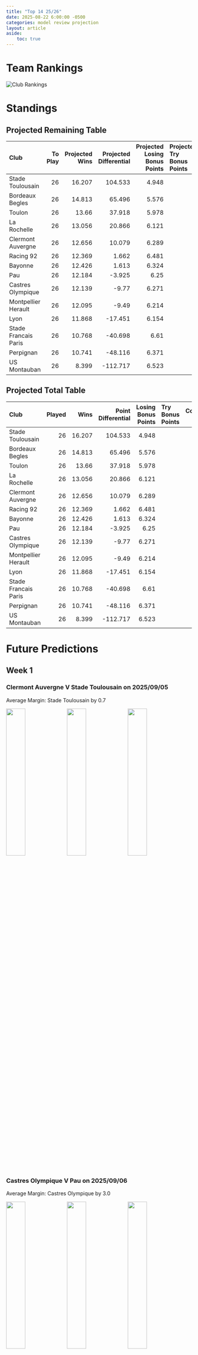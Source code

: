 ```yaml
---  
title: "Top 14 25/26"  
date: 2025-08-22 6:00:00 -0500  
categories: model review projection  
layout: article  
aside:  
    toc: true  
---
```

# Team Rankings


![Club Rankings](plots/rankings_Top_14_2526.png)
# Standings

## Projected Remaining Table


| Club                 |   To Play |   Projected Wins |   Projected Differential |   Projected Losing Bonus Points | Projected Try Bonus Points   |   Projected Competition Points |
|:---------------------|----------:|-----------------:|-------------------------:|--------------------------------:|:-----------------------------|-------------------------------:|
| Stade Toulousain     |        26 |           16.207 |                  104.533 |                           4.948 |                              |                         72.09  |
| Bordeaux Begles      |        26 |           14.813 |                   65.496 |                           5.576 |                              |                         67.216 |
| Toulon               |        26 |           13.66  |                   37.918 |                           5.978 |                              |                         63.066 |
| La Rochelle          |        26 |           13.056 |                   20.866 |                           6.121 |                              |                         60.895 |
| Clermont Auvergne    |        26 |           12.656 |                   10.079 |                           6.289 |                              |                         59.345 |
| Racing 92            |        26 |           12.369 |                    1.662 |                           6.481 |                              |                         58.689 |
| Bayonne              |        26 |           12.426 |                    1.613 |                           6.324 |                              |                         58.502 |
| Pau                  |        26 |           12.184 |                   -3.925 |                           6.25  |                              |                         57.622 |
| Castres Olympique    |        26 |           12.139 |                   -9.77  |                           6.271 |                              |                         57.341 |
| Montpellier Herault  |        26 |           12.095 |                   -9.49  |                           6.214 |                              |                         56.974 |
| Lyon                 |        26 |           11.868 |                  -17.451 |                           6.154 |                              |                         56.208 |
| Stade Francais Paris |        26 |           10.768 |                  -40.698 |                           6.61  |                              |                         52.026 |
| Perpignan            |        26 |           10.741 |                  -48.116 |                           6.371 |                              |                         51.737 |
| US Montauban         |        26 |            8.399 |                 -112.717 |                           6.523 |                              |                         42.399 |



## Projected Total Table


| Club                 |   Played |   Wins |   Point Differential |   Losing Bonus Points | Try Bonus Points   |   Competition Points |
|:---------------------|---------:|-------:|---------------------:|----------------------:|:-------------------|---------------------:|
| Stade Toulousain     |       26 | 16.207 |              104.533 |                 4.948 |                    |               72.09  |
| Bordeaux Begles      |       26 | 14.813 |               65.496 |                 5.576 |                    |               67.216 |
| Toulon               |       26 | 13.66  |               37.918 |                 5.978 |                    |               63.066 |
| La Rochelle          |       26 | 13.056 |               20.866 |                 6.121 |                    |               60.895 |
| Clermont Auvergne    |       26 | 12.656 |               10.079 |                 6.289 |                    |               59.345 |
| Racing 92            |       26 | 12.369 |                1.662 |                 6.481 |                    |               58.689 |
| Bayonne              |       26 | 12.426 |                1.613 |                 6.324 |                    |               58.502 |
| Pau                  |       26 | 12.184 |               -3.925 |                 6.25  |                    |               57.622 |
| Castres Olympique    |       26 | 12.139 |               -9.77  |                 6.271 |                    |               57.341 |
| Montpellier Herault  |       26 | 12.095 |               -9.49  |                 6.214 |                    |               56.974 |
| Lyon                 |       26 | 11.868 |              -17.451 |                 6.154 |                    |               56.208 |
| Stade Francais Paris |       26 | 10.768 |              -40.698 |                 6.61  |                    |               52.026 |
| Perpignan            |       26 | 10.741 |              -48.116 |                 6.371 |                    |               51.737 |
| US Montauban         |       26 |  8.399 |             -112.717 |                 6.523 |                    |               42.399 |



# Future Predictions

## Week 1

### Clermont Auvergne V Stade Toulousain on 2025/09/05


Average Margin: Stade Toulousain by 0.7

<p float="left">
<img src="plots\2025-09-05-ClermontAuvergne_V_StadeToulousain_performances.png" width="32%" />
<img src="plots\2025-09-05-ClermontAuvergne_V_StadeToulousain_resultbar.png" width="32%" />
<img src="plots\2025-09-05-ClermontAuvergne_V_StadeToulousain_spreads.png" width="32%" />
</p>

### Castres Olympique V Pau on 2025/09/06


Average Margin: Castres Olympique by 3.0

<p float="left">
<img src="plots\2025-09-06-CastresOlympique_V_Pau_performances.png" width="32%" />
<img src="plots\2025-09-06-CastresOlympique_V_Pau_resultbar.png" width="32%" />
<img src="plots\2025-09-06-CastresOlympique_V_Pau_spreads.png" width="32%" />
</p>

### Lyon V Racing 92 on 2025/09/06


Average Margin: Lyon by 2.1

<p float="left">
<img src="plots\2025-09-06-Lyon_V_Racing92_performances.png" width="32%" />
<img src="plots\2025-09-06-Lyon_V_Racing92_resultbar.png" width="32%" />
<img src="plots\2025-09-06-Lyon_V_Racing92_spreads.png" width="32%" />
</p>

### Montpellier Herault V Toulon on 2025/09/06


Average Margin: Montpellier Herault by 2.4

<p float="left">
<img src="plots\2025-09-06-MontpellierHerault_V_Toulon_performances.png" width="32%" />
<img src="plots\2025-09-06-MontpellierHerault_V_Toulon_resultbar.png" width="32%" />
<img src="plots\2025-09-06-MontpellierHerault_V_Toulon_spreads.png" width="32%" />
</p>

### Bordeaux Begles V La Rochelle on 2025/09/06


Average Margin: Bordeaux Begles by 6.1

<p float="left">
<img src="plots\2025-09-06-BordeauxBegles_V_LaRochelle_performances.png" width="32%" />
<img src="plots\2025-09-06-BordeauxBegles_V_LaRochelle_resultbar.png" width="32%" />
<img src="plots\2025-09-06-BordeauxBegles_V_LaRochelle_spreads.png" width="32%" />
</p>

### Stade Francais Paris V US Montauban on 2025/09/06


Average Margin: Stade Francais Paris by 6.8

<p float="left">
<img src="plots\2025-09-06-StadeFrancaisParis_V_USMontauban_performances.png" width="32%" />
<img src="plots\2025-09-06-StadeFrancaisParis_V_USMontauban_resultbar.png" width="32%" />
<img src="plots\2025-09-06-StadeFrancaisParis_V_USMontauban_spreads.png" width="32%" />
</p>

### Perpignan V Bayonne on 2025/09/06


Average Margin: Perpignan by 1.5

<p float="left">
<img src="plots\2025-09-06-Perpignan_V_Bayonne_performances.png" width="32%" />
<img src="plots\2025-09-06-Perpignan_V_Bayonne_resultbar.png" width="32%" />
<img src="plots\2025-09-06-Perpignan_V_Bayonne_spreads.png" width="32%" />
</p>

## Week 2

### Racing 92 V Bordeaux Begles on 2025/09/12


Average Margin: Racing 92 by 0.3

<p float="left">
<img src="plots\2025-09-12-Racing92_V_BordeauxBegles_performances.png" width="32%" />
<img src="plots\2025-09-12-Racing92_V_BordeauxBegles_resultbar.png" width="32%" />
<img src="plots\2025-09-12-Racing92_V_BordeauxBegles_spreads.png" width="32%" />
</p>

### Toulon V Castres Olympique on 2025/09/13


Average Margin: Toulon by 6.0

<p float="left">
<img src="plots\2025-09-13-Toulon_V_CastresOlympique_performances.png" width="32%" />
<img src="plots\2025-09-13-Toulon_V_CastresOlympique_resultbar.png" width="32%" />
<img src="plots\2025-09-13-Toulon_V_CastresOlympique_spreads.png" width="32%" />
</p>

### Pau V Stade Francais Paris on 2025/09/13


Average Margin: Pau by 5.1

<p float="left">
<img src="plots\2025-09-13-Pau_V_StadeFrancaisParis_performances.png" width="32%" />
<img src="plots\2025-09-13-Pau_V_StadeFrancaisParis_resultbar.png" width="32%" />
<img src="plots\2025-09-13-Pau_V_StadeFrancaisParis_spreads.png" width="32%" />
</p>

### Bayonne V Montpellier Herault on 2025/09/13


Average Margin: Bayonne by 4.3

<p float="left">
<img src="plots\2025-09-13-Bayonne_V_MontpellierHerault_performances.png" width="32%" />
<img src="plots\2025-09-13-Bayonne_V_MontpellierHerault_resultbar.png" width="32%" />
<img src="plots\2025-09-13-Bayonne_V_MontpellierHerault_spreads.png" width="32%" />
</p>

### US Montauban V Lyon on 2025/09/13


Average Margin: Lyon by 1.4

<p float="left">
<img src="plots\2025-09-13-USMontauban_V_Lyon_performances.png" width="32%" />
<img src="plots\2025-09-13-USMontauban_V_Lyon_resultbar.png" width="32%" />
<img src="plots\2025-09-13-USMontauban_V_Lyon_spreads.png" width="32%" />
</p>

### Stade Toulousain V Perpignan on 2025/09/13


Average Margin: Stade Toulousain by 11.3

<p float="left">
<img src="plots\2025-09-13-StadeToulousain_V_Perpignan_performances.png" width="32%" />
<img src="plots\2025-09-13-StadeToulousain_V_Perpignan_resultbar.png" width="32%" />
<img src="plots\2025-09-13-StadeToulousain_V_Perpignan_spreads.png" width="32%" />
</p>

### La Rochelle V Clermont Auvergne on 2025/09/13


Average Margin: La Rochelle by 4.3

<p float="left">
<img src="plots\2025-09-13-LaRochelle_V_ClermontAuvergne_performances.png" width="32%" />
<img src="plots\2025-09-13-LaRochelle_V_ClermontAuvergne_resultbar.png" width="32%" />
<img src="plots\2025-09-13-LaRochelle_V_ClermontAuvergne_spreads.png" width="32%" />
</p>

## Week 3

### Toulon V La Rochelle on 2025/09/19


Average Margin: Toulon by 4.9

<p float="left">
<img src="plots\2025-09-19-Toulon_V_LaRochelle_performances.png" width="32%" />
<img src="plots\2025-09-19-Toulon_V_LaRochelle_resultbar.png" width="32%" />
<img src="plots\2025-09-19-Toulon_V_LaRochelle_spreads.png" width="32%" />
</p>

### Castres Olympique V Bayonne on 2025/09/20


Average Margin: Castres Olympique by 3.7

<p float="left">
<img src="plots\2025-09-20-CastresOlympique_V_Bayonne_performances.png" width="32%" />
<img src="plots\2025-09-20-CastresOlympique_V_Bayonne_resultbar.png" width="32%" />
<img src="plots\2025-09-20-CastresOlympique_V_Bayonne_spreads.png" width="32%" />
</p>

### Bordeaux Begles V US Montauban on 2025/09/20


Average Margin: Bordeaux Begles by 12.0

<p float="left">
<img src="plots\2025-09-20-BordeauxBegles_V_USMontauban_performances.png" width="32%" />
<img src="plots\2025-09-20-BordeauxBegles_V_USMontauban_resultbar.png" width="32%" />
<img src="plots\2025-09-20-BordeauxBegles_V_USMontauban_spreads.png" width="32%" />
</p>

### Clermont Auvergne V Pau on 2025/09/20


Average Margin: Clermont Auvergne by 4.3

<p float="left">
<img src="plots\2025-09-20-ClermontAuvergne_V_Pau_performances.png" width="32%" />
<img src="plots\2025-09-20-ClermontAuvergne_V_Pau_resultbar.png" width="32%" />
<img src="plots\2025-09-20-ClermontAuvergne_V_Pau_spreads.png" width="32%" />
</p>

### Perpignan V Racing 92 on 2025/09/20


Average Margin: Perpignan by 1.1

<p float="left">
<img src="plots\2025-09-20-Perpignan_V_Racing92_performances.png" width="32%" />
<img src="plots\2025-09-20-Perpignan_V_Racing92_resultbar.png" width="32%" />
<img src="plots\2025-09-20-Perpignan_V_Racing92_spreads.png" width="32%" />
</p>

### Montpellier Herault V Stade Toulousain on 2025/09/20


Average Margin: Stade Toulousain by 1.7

<p float="left">
<img src="plots\2025-09-20-MontpellierHerault_V_StadeToulousain_performances.png" width="32%" />
<img src="plots\2025-09-20-MontpellierHerault_V_StadeToulousain_resultbar.png" width="32%" />
<img src="plots\2025-09-20-MontpellierHerault_V_StadeToulousain_spreads.png" width="32%" />
</p>

### Lyon V Stade Francais Paris on 2025/09/20


Average Margin: Lyon by 4.8

<p float="left">
<img src="plots\2025-09-20-Lyon_V_StadeFrancaisParis_performances.png" width="32%" />
<img src="plots\2025-09-20-Lyon_V_StadeFrancaisParis_resultbar.png" width="32%" />
<img src="plots\2025-09-20-Lyon_V_StadeFrancaisParis_spreads.png" width="32%" />
</p>

## Week 4

### Bayonne V Toulon on 2025/09/26


Average Margin: Bayonne by 2.0

<p float="left">
<img src="plots\2025-09-26-Bayonne_V_Toulon_performances.png" width="32%" />
<img src="plots\2025-09-26-Bayonne_V_Toulon_resultbar.png" width="32%" />
<img src="plots\2025-09-26-Bayonne_V_Toulon_spreads.png" width="32%" />
</p>

### Pau V Lyon on 2025/09/27


Average Margin: Pau by 4.8

<p float="left">
<img src="plots\2025-09-27-Pau_V_Lyon_performances.png" width="32%" />
<img src="plots\2025-09-27-Pau_V_Lyon_resultbar.png" width="32%" />
<img src="plots\2025-09-27-Pau_V_Lyon_spreads.png" width="32%" />
</p>

### Racing 92 V Clermont Auvergne on 2025/09/27


Average Margin: Racing 92 by 3.3

<p float="left">
<img src="plots\2025-09-27-Racing92_V_ClermontAuvergne_performances.png" width="32%" />
<img src="plots\2025-09-27-Racing92_V_ClermontAuvergne_resultbar.png" width="32%" />
<img src="plots\2025-09-27-Racing92_V_ClermontAuvergne_spreads.png" width="32%" />
</p>

### Stade Francais Paris V Bordeaux Begles on 2025/09/27


Average Margin: Bordeaux Begles by 1.3

<p float="left">
<img src="plots\2025-09-27-StadeFrancaisParis_V_BordeauxBegles_performances.png" width="32%" />
<img src="plots\2025-09-27-StadeFrancaisParis_V_BordeauxBegles_resultbar.png" width="32%" />
<img src="plots\2025-09-27-StadeFrancaisParis_V_BordeauxBegles_spreads.png" width="32%" />
</p>

### La Rochelle V Perpignan on 2025/09/27


Average Margin: La Rochelle by 6.6

<p float="left">
<img src="plots\2025-09-27-LaRochelle_V_Perpignan_performances.png" width="32%" />
<img src="plots\2025-09-27-LaRochelle_V_Perpignan_resultbar.png" width="32%" />
<img src="plots\2025-09-27-LaRochelle_V_Perpignan_spreads.png" width="32%" />
</p>

### Stade Toulousain V Castres Olympique on 2025/09/27


Average Margin: Stade Toulousain by 8.4

<p float="left">
<img src="plots\2025-09-27-StadeToulousain_V_CastresOlympique_performances.png" width="32%" />
<img src="plots\2025-09-27-StadeToulousain_V_CastresOlympique_resultbar.png" width="32%" />
<img src="plots\2025-09-27-StadeToulousain_V_CastresOlympique_spreads.png" width="32%" />
</p>

### US Montauban V Montpellier Herault on 2025/09/27


Average Margin: Montpellier Herault by 1.0

<p float="left">
<img src="plots\2025-09-27-USMontauban_V_MontpellierHerault_performances.png" width="32%" />
<img src="plots\2025-09-27-USMontauban_V_MontpellierHerault_resultbar.png" width="32%" />
<img src="plots\2025-09-27-USMontauban_V_MontpellierHerault_spreads.png" width="32%" />
</p>

## Week 5

### Perpignan V Stade Francais Paris on 2025/10/03


Average Margin: Perpignan by 3.3

<p float="left">
<img src="plots\2025-10-03-Perpignan_V_StadeFrancaisParis_performances.png" width="32%" />
<img src="plots\2025-10-03-Perpignan_V_StadeFrancaisParis_resultbar.png" width="32%" />
<img src="plots\2025-10-03-Perpignan_V_StadeFrancaisParis_spreads.png" width="32%" />
</p>

### Bordeaux Begles V Lyon on 2025/10/03


Average Margin: Bordeaux Begles by 7.2

<p float="left">
<img src="plots\2025-10-03-BordeauxBegles_V_Lyon_performances.png" width="32%" />
<img src="plots\2025-10-03-BordeauxBegles_V_Lyon_resultbar.png" width="32%" />
<img src="plots\2025-10-03-BordeauxBegles_V_Lyon_spreads.png" width="32%" />
</p>

### Castres Olympique V Racing 92 on 2025/10/03


Average Margin: Castres Olympique by 3.0

<p float="left">
<img src="plots\2025-10-03-CastresOlympique_V_Racing92_performances.png" width="32%" />
<img src="plots\2025-10-03-CastresOlympique_V_Racing92_resultbar.png" width="32%" />
<img src="plots\2025-10-03-CastresOlympique_V_Racing92_spreads.png" width="32%" />
</p>

### Clermont Auvergne V US Montauban on 2025/10/03


Average Margin: Clermont Auvergne by 9.0

<p float="left">
<img src="plots\2025-10-03-ClermontAuvergne_V_USMontauban_performances.png" width="32%" />
<img src="plots\2025-10-03-ClermontAuvergne_V_USMontauban_resultbar.png" width="32%" />
<img src="plots\2025-10-03-ClermontAuvergne_V_USMontauban_spreads.png" width="32%" />
</p>

### Bayonne V Stade Toulousain on 2025/10/03


Average Margin: Stade Toulousain by 0.7

<p float="left">
<img src="plots\2025-10-03-Bayonne_V_StadeToulousain_performances.png" width="32%" />
<img src="plots\2025-10-03-Bayonne_V_StadeToulousain_resultbar.png" width="32%" />
<img src="plots\2025-10-03-Bayonne_V_StadeToulousain_spreads.png" width="32%" />
</p>

### Toulon V Pau on 2025/10/03


Average Margin: Toulon by 6.0

<p float="left">
<img src="plots\2025-10-03-Toulon_V_Pau_performances.png" width="32%" />
<img src="plots\2025-10-03-Toulon_V_Pau_resultbar.png" width="32%" />
<img src="plots\2025-10-03-Toulon_V_Pau_spreads.png" width="32%" />
</p>

### Montpellier Herault V La Rochelle on 2025/10/03


Average Margin: Montpellier Herault by 3.7

<p float="left">
<img src="plots\2025-10-03-MontpellierHerault_V_LaRochelle_performances.png" width="32%" />
<img src="plots\2025-10-03-MontpellierHerault_V_LaRochelle_resultbar.png" width="32%" />
<img src="plots\2025-10-03-MontpellierHerault_V_LaRochelle_spreads.png" width="32%" />
</p>

## Week 6

### Pau V Bayonne on 2025/10/10


Average Margin: Pau by 3.9

<p float="left">
<img src="plots\2025-10-10-Pau_V_Bayonne_performances.png" width="32%" />
<img src="plots\2025-10-10-Pau_V_Bayonne_resultbar.png" width="32%" />
<img src="plots\2025-10-10-Pau_V_Bayonne_spreads.png" width="32%" />
</p>

### US Montauban V Castres Olympique on 2025/10/10


Average Margin: Castres Olympique by 0.7

<p float="left">
<img src="plots\2025-10-10-USMontauban_V_CastresOlympique_performances.png" width="32%" />
<img src="plots\2025-10-10-USMontauban_V_CastresOlympique_resultbar.png" width="32%" />
<img src="plots\2025-10-10-USMontauban_V_CastresOlympique_spreads.png" width="32%" />
</p>

### Racing 92 V Montpellier Herault on 2025/10/10


Average Margin: Racing 92 by 4.3

<p float="left">
<img src="plots\2025-10-10-Racing92_V_MontpellierHerault_performances.png" width="32%" />
<img src="plots\2025-10-10-Racing92_V_MontpellierHerault_resultbar.png" width="32%" />
<img src="plots\2025-10-10-Racing92_V_MontpellierHerault_spreads.png" width="32%" />
</p>

### Lyon V Perpignan on 2025/10/10


Average Margin: Lyon by 5.2

<p float="left">
<img src="plots\2025-10-10-Lyon_V_Perpignan_performances.png" width="32%" />
<img src="plots\2025-10-10-Lyon_V_Perpignan_resultbar.png" width="32%" />
<img src="plots\2025-10-10-Lyon_V_Perpignan_spreads.png" width="32%" />
</p>

### Stade Toulousain V Bordeaux Begles on 2025/10/10


Average Margin: Stade Toulousain by 5.8

<p float="left">
<img src="plots\2025-10-10-StadeToulousain_V_BordeauxBegles_performances.png" width="32%" />
<img src="plots\2025-10-10-StadeToulousain_V_BordeauxBegles_resultbar.png" width="32%" />
<img src="plots\2025-10-10-StadeToulousain_V_BordeauxBegles_spreads.png" width="32%" />
</p>

### Clermont Auvergne V Toulon on 2025/10/10


Average Margin: Clermont Auvergne by 2.6

<p float="left">
<img src="plots\2025-10-10-ClermontAuvergne_V_Toulon_performances.png" width="32%" />
<img src="plots\2025-10-10-ClermontAuvergne_V_Toulon_resultbar.png" width="32%" />
<img src="plots\2025-10-10-ClermontAuvergne_V_Toulon_spreads.png" width="32%" />
</p>

### Stade Francais Paris V La Rochelle on 2025/10/10


Average Margin: Stade Francais Paris by 0.9

<p float="left">
<img src="plots\2025-10-10-StadeFrancaisParis_V_LaRochelle_performances.png" width="32%" />
<img src="plots\2025-10-10-StadeFrancaisParis_V_LaRochelle_resultbar.png" width="32%" />
<img src="plots\2025-10-10-StadeFrancaisParis_V_LaRochelle_spreads.png" width="32%" />
</p>

## Week 7

### Bayonne V Clermont Auvergne on 2025/10/17


Average Margin: Bayonne by 2.9

<p float="left">
<img src="plots\2025-10-17-Bayonne_V_ClermontAuvergne_performances.png" width="32%" />
<img src="plots\2025-10-17-Bayonne_V_ClermontAuvergne_resultbar.png" width="32%" />
<img src="plots\2025-10-17-Bayonne_V_ClermontAuvergne_spreads.png" width="32%" />
</p>

### Pau V Stade Toulousain on 2025/10/17


Average Margin: Stade Toulousain by 1.3

<p float="left">
<img src="plots\2025-10-17-Pau_V_StadeToulousain_performances.png" width="32%" />
<img src="plots\2025-10-17-Pau_V_StadeToulousain_resultbar.png" width="32%" />
<img src="plots\2025-10-17-Pau_V_StadeToulousain_spreads.png" width="32%" />
</p>

### Toulon V Racing 92 on 2025/10/17


Average Margin: Toulon by 5.5

<p float="left">
<img src="plots\2025-10-17-Toulon_V_Racing92_performances.png" width="32%" />
<img src="plots\2025-10-17-Toulon_V_Racing92_resultbar.png" width="32%" />
<img src="plots\2025-10-17-Toulon_V_Racing92_spreads.png" width="32%" />
</p>

### Castres Olympique V Stade Francais Paris on 2025/10/17


Average Margin: Castres Olympique by 5.2

<p float="left">
<img src="plots\2025-10-17-CastresOlympique_V_StadeFrancaisParis_performances.png" width="32%" />
<img src="plots\2025-10-17-CastresOlympique_V_StadeFrancaisParis_resultbar.png" width="32%" />
<img src="plots\2025-10-17-CastresOlympique_V_StadeFrancaisParis_spreads.png" width="32%" />
</p>

### La Rochelle V US Montauban on 2025/10/17


Average Margin: La Rochelle by 9.2

<p float="left">
<img src="plots\2025-10-17-LaRochelle_V_USMontauban_performances.png" width="32%" />
<img src="plots\2025-10-17-LaRochelle_V_USMontauban_resultbar.png" width="32%" />
<img src="plots\2025-10-17-LaRochelle_V_USMontauban_spreads.png" width="32%" />
</p>

### Perpignan V Bordeaux Begles on 2025/10/17


Average Margin: Bordeaux Begles by 0.9

<p float="left">
<img src="plots\2025-10-17-Perpignan_V_BordeauxBegles_performances.png" width="32%" />
<img src="plots\2025-10-17-Perpignan_V_BordeauxBegles_resultbar.png" width="32%" />
<img src="plots\2025-10-17-Perpignan_V_BordeauxBegles_spreads.png" width="32%" />
</p>

### Montpellier Herault V Lyon on 2025/10/17


Average Margin: Montpellier Herault by 4.9

<p float="left">
<img src="plots\2025-10-17-MontpellierHerault_V_Lyon_performances.png" width="32%" />
<img src="plots\2025-10-17-MontpellierHerault_V_Lyon_resultbar.png" width="32%" />
<img src="plots\2025-10-17-MontpellierHerault_V_Lyon_spreads.png" width="32%" />
</p>

## Week 8

### US Montauban V Perpignan on 2025/10/24


Average Margin: US Montauban by 1.0

<p float="left">
<img src="plots\2025-10-24-USMontauban_V_Perpignan_performances.png" width="32%" />
<img src="plots\2025-10-24-USMontauban_V_Perpignan_resultbar.png" width="32%" />
<img src="plots\2025-10-24-USMontauban_V_Perpignan_spreads.png" width="32%" />
</p>

### Stade Toulousain V Toulon on 2025/10/24


Average Margin: Stade Toulousain by 7.0

<p float="left">
<img src="plots\2025-10-24-StadeToulousain_V_Toulon_performances.png" width="32%" />
<img src="plots\2025-10-24-StadeToulousain_V_Toulon_resultbar.png" width="32%" />
<img src="plots\2025-10-24-StadeToulousain_V_Toulon_spreads.png" width="32%" />
</p>

### Clermont Auvergne V Castres Olympique on 2025/10/24


Average Margin: Clermont Auvergne by 4.5

<p float="left">
<img src="plots\2025-10-24-ClermontAuvergne_V_CastresOlympique_performances.png" width="32%" />
<img src="plots\2025-10-24-ClermontAuvergne_V_CastresOlympique_resultbar.png" width="32%" />
<img src="plots\2025-10-24-ClermontAuvergne_V_CastresOlympique_spreads.png" width="32%" />
</p>

### Stade Francais Paris V Montpellier Herault on 2025/10/24


Average Margin: Stade Francais Paris by 2.0

<p float="left">
<img src="plots\2025-10-24-StadeFrancaisParis_V_MontpellierHerault_performances.png" width="32%" />
<img src="plots\2025-10-24-StadeFrancaisParis_V_MontpellierHerault_resultbar.png" width="32%" />
<img src="plots\2025-10-24-StadeFrancaisParis_V_MontpellierHerault_spreads.png" width="32%" />
</p>

### Lyon V La Rochelle on 2025/10/24


Average Margin: Lyon by 1.8

<p float="left">
<img src="plots\2025-10-24-Lyon_V_LaRochelle_performances.png" width="32%" />
<img src="plots\2025-10-24-Lyon_V_LaRochelle_resultbar.png" width="32%" />
<img src="plots\2025-10-24-Lyon_V_LaRochelle_spreads.png" width="32%" />
</p>

### Racing 92 V Pau on 2025/10/24


Average Margin: Racing 92 by 3.6

<p float="left">
<img src="plots\2025-10-24-Racing92_V_Pau_performances.png" width="32%" />
<img src="plots\2025-10-24-Racing92_V_Pau_resultbar.png" width="32%" />
<img src="plots\2025-10-24-Racing92_V_Pau_spreads.png" width="32%" />
</p>

### Bordeaux Begles V Bayonne on 2025/10/24


Average Margin: Bordeaux Begles by 6.4

<p float="left">
<img src="plots\2025-10-24-BordeauxBegles_V_Bayonne_performances.png" width="32%" />
<img src="plots\2025-10-24-BordeauxBegles_V_Bayonne_resultbar.png" width="32%" />
<img src="plots\2025-10-24-BordeauxBegles_V_Bayonne_spreads.png" width="32%" />
</p>

## Week 9

### Stade Toulousain V Stade Francais Paris on 2025/10/31


Average Margin: Stade Toulousain by 9.8

<p float="left">
<img src="plots\2025-10-31-StadeToulousain_V_StadeFrancaisParis_performances.png" width="32%" />
<img src="plots\2025-10-31-StadeToulousain_V_StadeFrancaisParis_resultbar.png" width="32%" />
<img src="plots\2025-10-31-StadeToulousain_V_StadeFrancaisParis_spreads.png" width="32%" />
</p>

### Bayonne V US Montauban on 2025/10/31


Average Margin: Bayonne by 8.1

<p float="left">
<img src="plots\2025-10-31-Bayonne_V_USMontauban_performances.png" width="32%" />
<img src="plots\2025-10-31-Bayonne_V_USMontauban_resultbar.png" width="32%" />
<img src="plots\2025-10-31-Bayonne_V_USMontauban_spreads.png" width="32%" />
</p>

### Montpellier Herault V Clermont Auvergne on 2025/10/31


Average Margin: Montpellier Herault by 2.4

<p float="left">
<img src="plots\2025-10-31-MontpellierHerault_V_ClermontAuvergne_performances.png" width="32%" />
<img src="plots\2025-10-31-MontpellierHerault_V_ClermontAuvergne_resultbar.png" width="32%" />
<img src="plots\2025-10-31-MontpellierHerault_V_ClermontAuvergne_spreads.png" width="32%" />
</p>

### La Rochelle V Racing 92 on 2025/10/31


Average Margin: La Rochelle by 3.8

<p float="left">
<img src="plots\2025-10-31-LaRochelle_V_Racing92_performances.png" width="32%" />
<img src="plots\2025-10-31-LaRochelle_V_Racing92_resultbar.png" width="32%" />
<img src="plots\2025-10-31-LaRochelle_V_Racing92_spreads.png" width="32%" />
</p>

### Castres Olympique V Bordeaux Begles on 2025/10/31


Average Margin: Castres Olympique by 0.4

<p float="left">
<img src="plots\2025-10-31-CastresOlympique_V_BordeauxBegles_performances.png" width="32%" />
<img src="plots\2025-10-31-CastresOlympique_V_BordeauxBegles_resultbar.png" width="32%" />
<img src="plots\2025-10-31-CastresOlympique_V_BordeauxBegles_spreads.png" width="32%" />
</p>

### Pau V Perpignan on 2025/10/31


Average Margin: Pau by 5.2

<p float="left">
<img src="plots\2025-10-31-Pau_V_Perpignan_performances.png" width="32%" />
<img src="plots\2025-10-31-Pau_V_Perpignan_resultbar.png" width="32%" />
<img src="plots\2025-10-31-Pau_V_Perpignan_spreads.png" width="32%" />
</p>

### Toulon V Lyon on 2025/10/31


Average Margin: Toulon by 6.4

<p float="left">
<img src="plots\2025-10-31-Toulon_V_Lyon_performances.png" width="32%" />
<img src="plots\2025-10-31-Toulon_V_Lyon_resultbar.png" width="32%" />
<img src="plots\2025-10-31-Toulon_V_Lyon_spreads.png" width="32%" />
</p>

## Week 10

### Lyon V Clermont Auvergne on 2025/11/21


Average Margin: Lyon by 2.8

<p float="left">
<img src="plots\2025-11-21-Lyon_V_ClermontAuvergne_performances.png" width="32%" />
<img src="plots\2025-11-21-Lyon_V_ClermontAuvergne_resultbar.png" width="32%" />
<img src="plots\2025-11-21-Lyon_V_ClermontAuvergne_spreads.png" width="32%" />
</p>

### Bordeaux Begles V Pau on 2025/11/21


Average Margin: Bordeaux Begles by 6.5

<p float="left">
<img src="plots\2025-11-21-BordeauxBegles_V_Pau_performances.png" width="32%" />
<img src="plots\2025-11-21-BordeauxBegles_V_Pau_resultbar.png" width="32%" />
<img src="plots\2025-11-21-BordeauxBegles_V_Pau_spreads.png" width="32%" />
</p>

### Stade Francais Paris V Toulon on 2025/11/21


Average Margin: Stade Francais Paris by 0.4

<p float="left">
<img src="plots\2025-11-21-StadeFrancaisParis_V_Toulon_performances.png" width="32%" />
<img src="plots\2025-11-21-StadeFrancaisParis_V_Toulon_resultbar.png" width="32%" />
<img src="plots\2025-11-21-StadeFrancaisParis_V_Toulon_spreads.png" width="32%" />
</p>

### US Montauban V Stade Toulousain on 2025/11/21


Average Margin: Stade Toulousain by 4.4

<p float="left">
<img src="plots\2025-11-21-USMontauban_V_StadeToulousain_performances.png" width="32%" />
<img src="plots\2025-11-21-USMontauban_V_StadeToulousain_resultbar.png" width="32%" />
<img src="plots\2025-11-21-USMontauban_V_StadeToulousain_spreads.png" width="32%" />
</p>

### La Rochelle V Castres Olympique on 2025/11/21


Average Margin: La Rochelle by 5.3

<p float="left">
<img src="plots\2025-11-21-LaRochelle_V_CastresOlympique_performances.png" width="32%" />
<img src="plots\2025-11-21-LaRochelle_V_CastresOlympique_resultbar.png" width="32%" />
<img src="plots\2025-11-21-LaRochelle_V_CastresOlympique_spreads.png" width="32%" />
</p>

### Perpignan V Montpellier Herault on 2025/11/21


Average Margin: Perpignan by 2.7

<p float="left">
<img src="plots\2025-11-21-Perpignan_V_MontpellierHerault_performances.png" width="32%" />
<img src="plots\2025-11-21-Perpignan_V_MontpellierHerault_resultbar.png" width="32%" />
<img src="plots\2025-11-21-Perpignan_V_MontpellierHerault_spreads.png" width="32%" />
</p>

### Racing 92 V Bayonne on 2025/11/21


Average Margin: Racing 92 by 3.5

<p float="left">
<img src="plots\2025-11-21-Racing92_V_Bayonne_performances.png" width="32%" />
<img src="plots\2025-11-21-Racing92_V_Bayonne_resultbar.png" width="32%" />
<img src="plots\2025-11-21-Racing92_V_Bayonne_spreads.png" width="32%" />
</p>

## Week 11

### Montpellier Herault V Bordeaux Begles on 2025/11/28


Average Margin: Montpellier Herault by 1.0

<p float="left">
<img src="plots\2025-11-28-MontpellierHerault_V_BordeauxBegles_performances.png" width="32%" />
<img src="plots\2025-11-28-MontpellierHerault_V_BordeauxBegles_resultbar.png" width="32%" />
<img src="plots\2025-11-28-MontpellierHerault_V_BordeauxBegles_spreads.png" width="32%" />
</p>

### Stade Toulousain V Racing 92 on 2025/11/28


Average Margin: Stade Toulousain by 7.1

<p float="left">
<img src="plots\2025-11-28-StadeToulousain_V_Racing92_performances.png" width="32%" />
<img src="plots\2025-11-28-StadeToulousain_V_Racing92_resultbar.png" width="32%" />
<img src="plots\2025-11-28-StadeToulousain_V_Racing92_spreads.png" width="32%" />
</p>

### Clermont Auvergne V Stade Francais Paris on 2025/11/28


Average Margin: Clermont Auvergne by 5.1

<p float="left">
<img src="plots\2025-11-28-ClermontAuvergne_V_StadeFrancaisParis_performances.png" width="32%" />
<img src="plots\2025-11-28-ClermontAuvergne_V_StadeFrancaisParis_resultbar.png" width="32%" />
<img src="plots\2025-11-28-ClermontAuvergne_V_StadeFrancaisParis_spreads.png" width="32%" />
</p>

### Pau V La Rochelle on 2025/11/28


Average Margin: Pau by 3.1

<p float="left">
<img src="plots\2025-11-28-Pau_V_LaRochelle_performances.png" width="32%" />
<img src="plots\2025-11-28-Pau_V_LaRochelle_resultbar.png" width="32%" />
<img src="plots\2025-11-28-Pau_V_LaRochelle_spreads.png" width="32%" />
</p>

### Toulon V US Montauban on 2025/11/28


Average Margin: Toulon by 9.0

<p float="left">
<img src="plots\2025-11-28-Toulon_V_USMontauban_performances.png" width="32%" />
<img src="plots\2025-11-28-Toulon_V_USMontauban_resultbar.png" width="32%" />
<img src="plots\2025-11-28-Toulon_V_USMontauban_spreads.png" width="32%" />
</p>

### Bayonne V Lyon on 2025/11/28


Average Margin: Bayonne by 4.6

<p float="left">
<img src="plots\2025-11-28-Bayonne_V_Lyon_performances.png" width="32%" />
<img src="plots\2025-11-28-Bayonne_V_Lyon_resultbar.png" width="32%" />
<img src="plots\2025-11-28-Bayonne_V_Lyon_spreads.png" width="32%" />
</p>

### Castres Olympique V Perpignan on 2025/11/28


Average Margin: Castres Olympique by 4.8

<p float="left">
<img src="plots\2025-11-28-CastresOlympique_V_Perpignan_performances.png" width="32%" />
<img src="plots\2025-11-28-CastresOlympique_V_Perpignan_resultbar.png" width="32%" />
<img src="plots\2025-11-28-CastresOlympique_V_Perpignan_spreads.png" width="32%" />
</p>

## Week 12

### US Montauban V Pau on 2025/12/19


Average Margin: Pau by 0.1

<p float="left">
<img src="plots\2025-12-19-USMontauban_V_Pau_performances.png" width="32%" />
<img src="plots\2025-12-19-USMontauban_V_Pau_resultbar.png" width="32%" />
<img src="plots\2025-12-19-USMontauban_V_Pau_spreads.png" width="32%" />
</p>

### Lyon V Stade Toulousain on 2025/12/19


Average Margin: Stade Toulousain by 0.2

<p float="left">
<img src="plots\2025-12-19-Lyon_V_StadeToulousain_performances.png" width="32%" />
<img src="plots\2025-12-19-Lyon_V_StadeToulousain_resultbar.png" width="32%" />
<img src="plots\2025-12-19-Lyon_V_StadeToulousain_spreads.png" width="32%" />
</p>

### Bordeaux Begles V Toulon on 2025/12/19


Average Margin: Bordeaux Begles by 5.1

<p float="left">
<img src="plots\2025-12-19-BordeauxBegles_V_Toulon_performances.png" width="32%" />
<img src="plots\2025-12-19-BordeauxBegles_V_Toulon_resultbar.png" width="32%" />
<img src="plots\2025-12-19-BordeauxBegles_V_Toulon_spreads.png" width="32%" />
</p>

### La Rochelle V Bayonne on 2025/12/19


Average Margin: La Rochelle by 4.6

<p float="left">
<img src="plots\2025-12-19-LaRochelle_V_Bayonne_performances.png" width="32%" />
<img src="plots\2025-12-19-LaRochelle_V_Bayonne_resultbar.png" width="32%" />
<img src="plots\2025-12-19-LaRochelle_V_Bayonne_spreads.png" width="32%" />
</p>

### Stade Francais Paris V Racing 92 on 2025/12/19


Average Margin: Stade Francais Paris by 1.1

<p float="left">
<img src="plots\2025-12-19-StadeFrancaisParis_V_Racing92_performances.png" width="32%" />
<img src="plots\2025-12-19-StadeFrancaisParis_V_Racing92_resultbar.png" width="32%" />
<img src="plots\2025-12-19-StadeFrancaisParis_V_Racing92_spreads.png" width="32%" />
</p>

### Perpignan V Clermont Auvergne on 2025/12/19


Average Margin: Perpignan by 2.0

<p float="left">
<img src="plots\2025-12-19-Perpignan_V_ClermontAuvergne_performances.png" width="32%" />
<img src="plots\2025-12-19-Perpignan_V_ClermontAuvergne_resultbar.png" width="32%" />
<img src="plots\2025-12-19-Perpignan_V_ClermontAuvergne_spreads.png" width="32%" />
</p>

### Montpellier Herault V Castres Olympique on 2025/12/19


Average Margin: Montpellier Herault by 4.2

<p float="left">
<img src="plots\2025-12-19-MontpellierHerault_V_CastresOlympique_performances.png" width="32%" />
<img src="plots\2025-12-19-MontpellierHerault_V_CastresOlympique_resultbar.png" width="32%" />
<img src="plots\2025-12-19-MontpellierHerault_V_CastresOlympique_spreads.png" width="32%" />
</p>

## Week 13

### Castres Olympique V Lyon on 2025/12/26


Average Margin: Castres Olympique by 3.6

<p float="left">
<img src="plots\2025-12-26-CastresOlympique_V_Lyon_performances.png" width="32%" />
<img src="plots\2025-12-26-CastresOlympique_V_Lyon_resultbar.png" width="32%" />
<img src="plots\2025-12-26-CastresOlympique_V_Lyon_spreads.png" width="32%" />
</p>

### Pau V Montpellier Herault on 2025/12/26


Average Margin: Pau by 4.2

<p float="left">
<img src="plots\2025-12-26-Pau_V_MontpellierHerault_performances.png" width="32%" />
<img src="plots\2025-12-26-Pau_V_MontpellierHerault_resultbar.png" width="32%" />
<img src="plots\2025-12-26-Pau_V_MontpellierHerault_spreads.png" width="32%" />
</p>

### Stade Toulousain V La Rochelle on 2025/12/26


Average Margin: Stade Toulousain by 6.2

<p float="left">
<img src="plots\2025-12-26-StadeToulousain_V_LaRochelle_performances.png" width="32%" />
<img src="plots\2025-12-26-StadeToulousain_V_LaRochelle_resultbar.png" width="32%" />
<img src="plots\2025-12-26-StadeToulousain_V_LaRochelle_spreads.png" width="32%" />
</p>

### Bayonne V Stade Francais Paris on 2025/12/26


Average Margin: Bayonne by 4.8

<p float="left">
<img src="plots\2025-12-26-Bayonne_V_StadeFrancaisParis_performances.png" width="32%" />
<img src="plots\2025-12-26-Bayonne_V_StadeFrancaisParis_resultbar.png" width="32%" />
<img src="plots\2025-12-26-Bayonne_V_StadeFrancaisParis_spreads.png" width="32%" />
</p>

### Racing 92 V US Montauban on 2025/12/26


Average Margin: Racing 92 by 7.6

<p float="left">
<img src="plots\2025-12-26-Racing92_V_USMontauban_performances.png" width="32%" />
<img src="plots\2025-12-26-Racing92_V_USMontauban_resultbar.png" width="32%" />
<img src="plots\2025-12-26-Racing92_V_USMontauban_spreads.png" width="32%" />
</p>

### Clermont Auvergne V Bordeaux Begles on 2025/12/26


Average Margin: Clermont Auvergne by 1.7

<p float="left">
<img src="plots\2025-12-26-ClermontAuvergne_V_BordeauxBegles_performances.png" width="32%" />
<img src="plots\2025-12-26-ClermontAuvergne_V_BordeauxBegles_resultbar.png" width="32%" />
<img src="plots\2025-12-26-ClermontAuvergne_V_BordeauxBegles_spreads.png" width="32%" />
</p>

### Toulon V Perpignan on 2025/12/26


Average Margin: Toulon by 6.7

<p float="left">
<img src="plots\2025-12-26-Toulon_V_Perpignan_performances.png" width="32%" />
<img src="plots\2025-12-26-Toulon_V_Perpignan_resultbar.png" width="32%" />
<img src="plots\2025-12-26-Toulon_V_Perpignan_spreads.png" width="32%" />
</p>

## Week 14

### Stade Francais Paris V Castres Olympique on 2026/01/02


Average Margin: Stade Francais Paris by 2.4

<p float="left">
<img src="plots\2026-01-02-StadeFrancaisParis_V_CastresOlympique_performances.png" width="32%" />
<img src="plots\2026-01-02-StadeFrancaisParis_V_CastresOlympique_resultbar.png" width="32%" />
<img src="plots\2026-01-02-StadeFrancaisParis_V_CastresOlympique_spreads.png" width="32%" />
</p>

### Perpignan V Stade Toulousain on 2026/01/02


Average Margin: Stade Toulousain by 1.0

<p float="left">
<img src="plots\2026-01-02-Perpignan_V_StadeToulousain_performances.png" width="32%" />
<img src="plots\2026-01-02-Perpignan_V_StadeToulousain_resultbar.png" width="32%" />
<img src="plots\2026-01-02-Perpignan_V_StadeToulousain_spreads.png" width="32%" />
</p>

### Lyon V Pau on 2026/01/02


Average Margin: Lyon by 3.2

<p float="left">
<img src="plots\2026-01-02-Lyon_V_Pau_performances.png" width="32%" />
<img src="plots\2026-01-02-Lyon_V_Pau_resultbar.png" width="32%" />
<img src="plots\2026-01-02-Lyon_V_Pau_spreads.png" width="32%" />
</p>

### La Rochelle V Toulon on 2026/01/02


Average Margin: La Rochelle by 3.2

<p float="left">
<img src="plots\2026-01-02-LaRochelle_V_Toulon_performances.png" width="32%" />
<img src="plots\2026-01-02-LaRochelle_V_Toulon_resultbar.png" width="32%" />
<img src="plots\2026-01-02-LaRochelle_V_Toulon_spreads.png" width="32%" />
</p>

### Bordeaux Begles V Racing 92 on 2026/01/02


Average Margin: Bordeaux Begles by 5.4

<p float="left">
<img src="plots\2026-01-02-BordeauxBegles_V_Racing92_performances.png" width="32%" />
<img src="plots\2026-01-02-BordeauxBegles_V_Racing92_resultbar.png" width="32%" />
<img src="plots\2026-01-02-BordeauxBegles_V_Racing92_spreads.png" width="32%" />
</p>

### Montpellier Herault V Bayonne on 2026/01/02


Average Margin: Montpellier Herault by 3.2

<p float="left">
<img src="plots\2026-01-02-MontpellierHerault_V_Bayonne_performances.png" width="32%" />
<img src="plots\2026-01-02-MontpellierHerault_V_Bayonne_resultbar.png" width="32%" />
<img src="plots\2026-01-02-MontpellierHerault_V_Bayonne_spreads.png" width="32%" />
</p>

### US Montauban V Clermont Auvergne on 2026/01/02


Average Margin: Clermont Auvergne by 0.8

<p float="left">
<img src="plots\2026-01-02-USMontauban_V_ClermontAuvergne_performances.png" width="32%" />
<img src="plots\2026-01-02-USMontauban_V_ClermontAuvergne_resultbar.png" width="32%" />
<img src="plots\2026-01-02-USMontauban_V_ClermontAuvergne_spreads.png" width="32%" />
</p>

## Week 15

### Bordeaux Begles V Stade Francais Paris on 2026/01/23


Average Margin: Bordeaux Begles by 6.8

<p float="left">
<img src="plots\2026-01-23-BordeauxBegles_V_StadeFrancaisParis_performances.png" width="32%" />
<img src="plots\2026-01-23-BordeauxBegles_V_StadeFrancaisParis_resultbar.png" width="32%" />
<img src="plots\2026-01-23-BordeauxBegles_V_StadeFrancaisParis_spreads.png" width="32%" />
</p>

### Bayonne V Castres Olympique on 2026/01/23


Average Margin: Bayonne by 3.8

<p float="left">
<img src="plots\2026-01-23-Bayonne_V_CastresOlympique_performances.png" width="32%" />
<img src="plots\2026-01-23-Bayonne_V_CastresOlympique_resultbar.png" width="32%" />
<img src="plots\2026-01-23-Bayonne_V_CastresOlympique_spreads.png" width="32%" />
</p>

### Clermont Auvergne V La Rochelle on 2026/01/23


Average Margin: Clermont Auvergne by 3.7

<p float="left">
<img src="plots\2026-01-23-ClermontAuvergne_V_LaRochelle_performances.png" width="32%" />
<img src="plots\2026-01-23-ClermontAuvergne_V_LaRochelle_resultbar.png" width="32%" />
<img src="plots\2026-01-23-ClermontAuvergne_V_LaRochelle_spreads.png" width="32%" />
</p>

### Stade Toulousain V Pau on 2026/01/23


Average Margin: Stade Toulousain by 7.4

<p float="left">
<img src="plots\2026-01-23-StadeToulousain_V_Pau_performances.png" width="32%" />
<img src="plots\2026-01-23-StadeToulousain_V_Pau_resultbar.png" width="32%" />
<img src="plots\2026-01-23-StadeToulousain_V_Pau_spreads.png" width="32%" />
</p>

### Perpignan V US Montauban on 2026/01/23


Average Margin: Perpignan by 5.9

<p float="left">
<img src="plots\2026-01-23-Perpignan_V_USMontauban_performances.png" width="32%" />
<img src="plots\2026-01-23-Perpignan_V_USMontauban_resultbar.png" width="32%" />
<img src="plots\2026-01-23-Perpignan_V_USMontauban_spreads.png" width="32%" />
</p>

### Toulon V Montpellier Herault on 2026/01/23


Average Margin: Toulon by 6.2

<p float="left">
<img src="plots\2026-01-23-Toulon_V_MontpellierHerault_performances.png" width="32%" />
<img src="plots\2026-01-23-Toulon_V_MontpellierHerault_resultbar.png" width="32%" />
<img src="plots\2026-01-23-Toulon_V_MontpellierHerault_spreads.png" width="32%" />
</p>

### Racing 92 V Lyon on 2026/01/23


Average Margin: Racing 92 by 3.6

<p float="left">
<img src="plots\2026-01-23-Racing92_V_Lyon_performances.png" width="32%" />
<img src="plots\2026-01-23-Racing92_V_Lyon_resultbar.png" width="32%" />
<img src="plots\2026-01-23-Racing92_V_Lyon_spreads.png" width="32%" />
</p>

## Week 16

### Montpellier Herault V Stade Francais Paris on 2026/01/30


Average Margin: Montpellier Herault by 4.4

<p float="left">
<img src="plots\2026-01-30-MontpellierHerault_V_StadeFrancaisParis_performances.png" width="32%" />
<img src="plots\2026-01-30-MontpellierHerault_V_StadeFrancaisParis_resultbar.png" width="32%" />
<img src="plots\2026-01-30-MontpellierHerault_V_StadeFrancaisParis_spreads.png" width="32%" />
</p>

### Racing 92 V Perpignan on 2026/01/30


Average Margin: Racing 92 by 5.2

<p float="left">
<img src="plots\2026-01-30-Racing92_V_Perpignan_performances.png" width="32%" />
<img src="plots\2026-01-30-Racing92_V_Perpignan_resultbar.png" width="32%" />
<img src="plots\2026-01-30-Racing92_V_Perpignan_spreads.png" width="32%" />
</p>

### Castres Olympique V Clermont Auvergne on 2026/01/30


Average Margin: Castres Olympique by 3.0

<p float="left">
<img src="plots\2026-01-30-CastresOlympique_V_ClermontAuvergne_performances.png" width="32%" />
<img src="plots\2026-01-30-CastresOlympique_V_ClermontAuvergne_resultbar.png" width="32%" />
<img src="plots\2026-01-30-CastresOlympique_V_ClermontAuvergne_spreads.png" width="32%" />
</p>

### La Rochelle V Lyon on 2026/01/30


Average Margin: La Rochelle by 4.7

<p float="left">
<img src="plots\2026-01-30-LaRochelle_V_Lyon_performances.png" width="32%" />
<img src="plots\2026-01-30-LaRochelle_V_Lyon_resultbar.png" width="32%" />
<img src="plots\2026-01-30-LaRochelle_V_Lyon_spreads.png" width="32%" />
</p>

### US Montauban V Bordeaux Begles on 2026/01/30


Average Margin: Bordeaux Begles by 2.6

<p float="left">
<img src="plots\2026-01-30-USMontauban_V_BordeauxBegles_performances.png" width="32%" />
<img src="plots\2026-01-30-USMontauban_V_BordeauxBegles_resultbar.png" width="32%" />
<img src="plots\2026-01-30-USMontauban_V_BordeauxBegles_spreads.png" width="32%" />
</p>

### Stade Toulousain V Bayonne on 2026/01/30


Average Margin: Stade Toulousain by 6.9

<p float="left">
<img src="plots\2026-01-30-StadeToulousain_V_Bayonne_performances.png" width="32%" />
<img src="plots\2026-01-30-StadeToulousain_V_Bayonne_resultbar.png" width="32%" />
<img src="plots\2026-01-30-StadeToulousain_V_Bayonne_spreads.png" width="32%" />
</p>

### Pau V Toulon on 2026/01/30


Average Margin: Pau by 2.1

<p float="left">
<img src="plots\2026-01-30-Pau_V_Toulon_performances.png" width="32%" />
<img src="plots\2026-01-30-Pau_V_Toulon_resultbar.png" width="32%" />
<img src="plots\2026-01-30-Pau_V_Toulon_spreads.png" width="32%" />
</p>

## Week 17

### Bayonne V Racing 92 on 2026/02/13


Average Margin: Bayonne by 3.9

<p float="left">
<img src="plots\2026-02-13-Bayonne_V_Racing92_performances.png" width="32%" />
<img src="plots\2026-02-13-Bayonne_V_Racing92_resultbar.png" width="32%" />
<img src="plots\2026-02-13-Bayonne_V_Racing92_spreads.png" width="32%" />
</p>

### Lyon V US Montauban on 2026/02/13


Average Margin: Lyon by 6.1

<p float="left">
<img src="plots\2026-02-13-Lyon_V_USMontauban_performances.png" width="32%" />
<img src="plots\2026-02-13-Lyon_V_USMontauban_resultbar.png" width="32%" />
<img src="plots\2026-02-13-Lyon_V_USMontauban_spreads.png" width="32%" />
</p>

### La Rochelle V Montpellier Herault on 2026/02/13


Average Margin: La Rochelle by 5.7

<p float="left">
<img src="plots\2026-02-13-LaRochelle_V_MontpellierHerault_performances.png" width="32%" />
<img src="plots\2026-02-13-LaRochelle_V_MontpellierHerault_resultbar.png" width="32%" />
<img src="plots\2026-02-13-LaRochelle_V_MontpellierHerault_spreads.png" width="32%" />
</p>

### Stade Francais Paris V Stade Toulousain on 2026/02/13


Average Margin: Stade Toulousain by 1.0

<p float="left">
<img src="plots\2026-02-13-StadeFrancaisParis_V_StadeToulousain_performances.png" width="32%" />
<img src="plots\2026-02-13-StadeFrancaisParis_V_StadeToulousain_resultbar.png" width="32%" />
<img src="plots\2026-02-13-StadeFrancaisParis_V_StadeToulousain_spreads.png" width="32%" />
</p>

### Toulon V Clermont Auvergne on 2026/02/13


Average Margin: Toulon by 4.9

<p float="left">
<img src="plots\2026-02-13-Toulon_V_ClermontAuvergne_performances.png" width="32%" />
<img src="plots\2026-02-13-Toulon_V_ClermontAuvergne_resultbar.png" width="32%" />
<img src="plots\2026-02-13-Toulon_V_ClermontAuvergne_spreads.png" width="32%" />
</p>

### Bordeaux Begles V Castres Olympique on 2026/02/13


Average Margin: Bordeaux Begles by 5.6

<p float="left">
<img src="plots\2026-02-13-BordeauxBegles_V_CastresOlympique_performances.png" width="32%" />
<img src="plots\2026-02-13-BordeauxBegles_V_CastresOlympique_resultbar.png" width="32%" />
<img src="plots\2026-02-13-BordeauxBegles_V_CastresOlympique_spreads.png" width="32%" />
</p>

### Perpignan V Pau on 2026/02/13


Average Margin: Perpignan by 2.2

<p float="left">
<img src="plots\2026-02-13-Perpignan_V_Pau_performances.png" width="32%" />
<img src="plots\2026-02-13-Perpignan_V_Pau_resultbar.png" width="32%" />
<img src="plots\2026-02-13-Perpignan_V_Pau_spreads.png" width="32%" />
</p>

## Week 18

### Stade Francais Paris V Perpignan on 2026/02/27


Average Margin: Stade Francais Paris by 4.1

<p float="left">
<img src="plots\2026-02-27-StadeFrancaisParis_V_Perpignan_performances.png" width="32%" />
<img src="plots\2026-02-27-StadeFrancaisParis_V_Perpignan_resultbar.png" width="32%" />
<img src="plots\2026-02-27-StadeFrancaisParis_V_Perpignan_spreads.png" width="32%" />
</p>

### Castres Olympique V La Rochelle on 2026/02/27


Average Margin: Castres Olympique by 2.4

<p float="left">
<img src="plots\2026-02-27-CastresOlympique_V_LaRochelle_performances.png" width="32%" />
<img src="plots\2026-02-27-CastresOlympique_V_LaRochelle_resultbar.png" width="32%" />
<img src="plots\2026-02-27-CastresOlympique_V_LaRochelle_spreads.png" width="32%" />
</p>

### Lyon V Toulon on 2026/02/27


Average Margin: Lyon by 2.1

<p float="left">
<img src="plots\2026-02-27-Lyon_V_Toulon_performances.png" width="32%" />
<img src="plots\2026-02-27-Lyon_V_Toulon_resultbar.png" width="32%" />
<img src="plots\2026-02-27-Lyon_V_Toulon_spreads.png" width="32%" />
</p>

### Stade Toulousain V US Montauban on 2026/02/27


Average Margin: Stade Toulousain by 9.9

<p float="left">
<img src="plots\2026-02-27-StadeToulousain_V_USMontauban_performances.png" width="32%" />
<img src="plots\2026-02-27-StadeToulousain_V_USMontauban_resultbar.png" width="32%" />
<img src="plots\2026-02-27-StadeToulousain_V_USMontauban_spreads.png" width="32%" />
</p>

### Pau V Bordeaux Begles on 2026/02/27


Average Margin: Pau by 1.7

<p float="left">
<img src="plots\2026-02-27-Pau_V_BordeauxBegles_performances.png" width="32%" />
<img src="plots\2026-02-27-Pau_V_BordeauxBegles_resultbar.png" width="32%" />
<img src="plots\2026-02-27-Pau_V_BordeauxBegles_spreads.png" width="32%" />
</p>

### Clermont Auvergne V Bayonne on 2026/02/27


Average Margin: Clermont Auvergne by 3.5

<p float="left">
<img src="plots\2026-02-27-ClermontAuvergne_V_Bayonne_performances.png" width="32%" />
<img src="plots\2026-02-27-ClermontAuvergne_V_Bayonne_resultbar.png" width="32%" />
<img src="plots\2026-02-27-ClermontAuvergne_V_Bayonne_spreads.png" width="32%" />
</p>

### Montpellier Herault V Racing 92 on 2026/02/27


Average Margin: Montpellier Herault by 2.9

<p float="left">
<img src="plots\2026-02-27-MontpellierHerault_V_Racing92_performances.png" width="32%" />
<img src="plots\2026-02-27-MontpellierHerault_V_Racing92_resultbar.png" width="32%" />
<img src="plots\2026-02-27-MontpellierHerault_V_Racing92_spreads.png" width="32%" />
</p>

## Week 19

### La Rochelle V Pau on 2026/03/20


Average Margin: La Rochelle by 4.0

<p float="left">
<img src="plots\2026-03-20-LaRochelle_V_Pau_performances.png" width="32%" />
<img src="plots\2026-03-20-LaRochelle_V_Pau_resultbar.png" width="32%" />
<img src="plots\2026-03-20-LaRochelle_V_Pau_spreads.png" width="32%" />
</p>

### Clermont Auvergne V Montpellier Herault on 2026/03/20


Average Margin: Clermont Auvergne by 4.7

<p float="left">
<img src="plots\2026-03-20-ClermontAuvergne_V_MontpellierHerault_performances.png" width="32%" />
<img src="plots\2026-03-20-ClermontAuvergne_V_MontpellierHerault_resultbar.png" width="32%" />
<img src="plots\2026-03-20-ClermontAuvergne_V_MontpellierHerault_spreads.png" width="32%" />
</p>

### Perpignan V Lyon on 2026/03/20


Average Margin: Perpignan by 3.4

<p float="left">
<img src="plots\2026-03-20-Perpignan_V_Lyon_performances.png" width="32%" />
<img src="plots\2026-03-20-Perpignan_V_Lyon_resultbar.png" width="32%" />
<img src="plots\2026-03-20-Perpignan_V_Lyon_spreads.png" width="32%" />
</p>

### US Montauban V Bayonne on 2026/03/20


Average Margin: US Montauban by 0.3

<p float="left">
<img src="plots\2026-03-20-USMontauban_V_Bayonne_performances.png" width="32%" />
<img src="plots\2026-03-20-USMontauban_V_Bayonne_resultbar.png" width="32%" />
<img src="plots\2026-03-20-USMontauban_V_Bayonne_spreads.png" width="32%" />
</p>

### Toulon V Stade Francais Paris on 2026/03/20


Average Margin: Toulon by 6.0

<p float="left">
<img src="plots\2026-03-20-Toulon_V_StadeFrancaisParis_performances.png" width="32%" />
<img src="plots\2026-03-20-Toulon_V_StadeFrancaisParis_resultbar.png" width="32%" />
<img src="plots\2026-03-20-Toulon_V_StadeFrancaisParis_spreads.png" width="32%" />
</p>

### Bordeaux Begles V Stade Toulousain on 2026/03/20


Average Margin: Bordeaux Begles by 2.3

<p float="left">
<img src="plots\2026-03-20-BordeauxBegles_V_StadeToulousain_performances.png" width="32%" />
<img src="plots\2026-03-20-BordeauxBegles_V_StadeToulousain_resultbar.png" width="32%" />
<img src="plots\2026-03-20-BordeauxBegles_V_StadeToulousain_spreads.png" width="32%" />
</p>

### Racing 92 V Castres Olympique on 2026/03/20


Average Margin: Racing 92 by 3.2

<p float="left">
<img src="plots\2026-03-20-Racing92_V_CastresOlympique_performances.png" width="32%" />
<img src="plots\2026-03-20-Racing92_V_CastresOlympique_resultbar.png" width="32%" />
<img src="plots\2026-03-20-Racing92_V_CastresOlympique_spreads.png" width="32%" />
</p>

## Week 20

### Stade Francais Paris V Clermont Auvergne on 2026/03/27


Average Margin: Stade Francais Paris by 2.2

<p float="left">
<img src="plots\2026-03-27-StadeFrancaisParis_V_ClermontAuvergne_performances.png" width="32%" />
<img src="plots\2026-03-27-StadeFrancaisParis_V_ClermontAuvergne_resultbar.png" width="32%" />
<img src="plots\2026-03-27-StadeFrancaisParis_V_ClermontAuvergne_spreads.png" width="32%" />
</p>

### Lyon V Bordeaux Begles on 2026/03/27


Average Margin: Lyon by 1.9

<p float="left">
<img src="plots\2026-03-27-Lyon_V_BordeauxBegles_performances.png" width="32%" />
<img src="plots\2026-03-27-Lyon_V_BordeauxBegles_resultbar.png" width="32%" />
<img src="plots\2026-03-27-Lyon_V_BordeauxBegles_spreads.png" width="32%" />
</p>

### Pau V Racing 92 on 2026/03/27


Average Margin: Pau by 3.1

<p float="left">
<img src="plots\2026-03-27-Pau_V_Racing92_performances.png" width="32%" />
<img src="plots\2026-03-27-Pau_V_Racing92_resultbar.png" width="32%" />
<img src="plots\2026-03-27-Pau_V_Racing92_spreads.png" width="32%" />
</p>

### Stade Toulousain V Montpellier Herault on 2026/03/27


Average Margin: Stade Toulousain by 7.2

<p float="left">
<img src="plots\2026-03-27-StadeToulousain_V_MontpellierHerault_performances.png" width="32%" />
<img src="plots\2026-03-27-StadeToulousain_V_MontpellierHerault_resultbar.png" width="32%" />
<img src="plots\2026-03-27-StadeToulousain_V_MontpellierHerault_spreads.png" width="32%" />
</p>

### Perpignan V Toulon on 2026/03/27


Average Margin: Perpignan by 1.6

<p float="left">
<img src="plots\2026-03-27-Perpignan_V_Toulon_performances.png" width="32%" />
<img src="plots\2026-03-27-Perpignan_V_Toulon_resultbar.png" width="32%" />
<img src="plots\2026-03-27-Perpignan_V_Toulon_spreads.png" width="32%" />
</p>

### Bayonne V La Rochelle on 2026/03/27


Average Margin: Bayonne by 3.4

<p float="left">
<img src="plots\2026-03-27-Bayonne_V_LaRochelle_performances.png" width="32%" />
<img src="plots\2026-03-27-Bayonne_V_LaRochelle_resultbar.png" width="32%" />
<img src="plots\2026-03-27-Bayonne_V_LaRochelle_spreads.png" width="32%" />
</p>

### Castres Olympique V US Montauban on 2026/03/27


Average Margin: Castres Olympique by 6.5

<p float="left">
<img src="plots\2026-03-27-CastresOlympique_V_USMontauban_performances.png" width="32%" />
<img src="plots\2026-03-27-CastresOlympique_V_USMontauban_resultbar.png" width="32%" />
<img src="plots\2026-03-27-CastresOlympique_V_USMontauban_spreads.png" width="32%" />
</p>

## Week 21

### Clermont Auvergne V Lyon on 2026/04/17


Average Margin: Clermont Auvergne by 4.2

<p float="left">
<img src="plots\2026-04-17-ClermontAuvergne_V_Lyon_performances.png" width="32%" />
<img src="plots\2026-04-17-ClermontAuvergne_V_Lyon_resultbar.png" width="32%" />
<img src="plots\2026-04-17-ClermontAuvergne_V_Lyon_spreads.png" width="32%" />
</p>

### La Rochelle V Bordeaux Begles on 2026/04/17


Average Margin: La Rochelle by 2.7

<p float="left">
<img src="plots\2026-04-17-LaRochelle_V_BordeauxBegles_performances.png" width="32%" />
<img src="plots\2026-04-17-LaRochelle_V_BordeauxBegles_resultbar.png" width="32%" />
<img src="plots\2026-04-17-LaRochelle_V_BordeauxBegles_spreads.png" width="32%" />
</p>

### Bayonne V Pau on 2026/04/17


Average Margin: Bayonne by 3.6

<p float="left">
<img src="plots\2026-04-17-Bayonne_V_Pau_performances.png" width="32%" />
<img src="plots\2026-04-17-Bayonne_V_Pau_resultbar.png" width="32%" />
<img src="plots\2026-04-17-Bayonne_V_Pau_spreads.png" width="32%" />
</p>

### Montpellier Herault V Perpignan on 2026/04/17


Average Margin: Montpellier Herault by 5.3

<p float="left">
<img src="plots\2026-04-17-MontpellierHerault_V_Perpignan_performances.png" width="32%" />
<img src="plots\2026-04-17-MontpellierHerault_V_Perpignan_resultbar.png" width="32%" />
<img src="plots\2026-04-17-MontpellierHerault_V_Perpignan_spreads.png" width="32%" />
</p>

### Racing 92 V Stade Francais Paris on 2026/04/17


Average Margin: Racing 92 by 4.2

<p float="left">
<img src="plots\2026-04-17-Racing92_V_StadeFrancaisParis_performances.png" width="32%" />
<img src="plots\2026-04-17-Racing92_V_StadeFrancaisParis_resultbar.png" width="32%" />
<img src="plots\2026-04-17-Racing92_V_StadeFrancaisParis_spreads.png" width="32%" />
</p>

### Castres Olympique V Stade Toulousain on 2026/04/17


Average Margin: Stade Toulousain by 0.1

<p float="left">
<img src="plots\2026-04-17-CastresOlympique_V_StadeToulousain_performances.png" width="32%" />
<img src="plots\2026-04-17-CastresOlympique_V_StadeToulousain_resultbar.png" width="32%" />
<img src="plots\2026-04-17-CastresOlympique_V_StadeToulousain_spreads.png" width="32%" />
</p>

### US Montauban V Toulon on 2026/04/17


Average Margin: Toulon by 0.4

<p float="left">
<img src="plots\2026-04-17-USMontauban_V_Toulon_performances.png" width="32%" />
<img src="plots\2026-04-17-USMontauban_V_Toulon_resultbar.png" width="32%" />
<img src="plots\2026-04-17-USMontauban_V_Toulon_spreads.png" width="32%" />
</p>

## Week 22

### Perpignan V La Rochelle on 2026/04/24


Average Margin: Perpignan by 1.7

<p float="left">
<img src="plots\2026-04-24-Perpignan_V_LaRochelle_performances.png" width="32%" />
<img src="plots\2026-04-24-Perpignan_V_LaRochelle_resultbar.png" width="32%" />
<img src="plots\2026-04-24-Perpignan_V_LaRochelle_spreads.png" width="32%" />
</p>

### Lyon V Castres Olympique on 2026/04/24


Average Margin: Lyon by 3.0

<p float="left">
<img src="plots\2026-04-24-Lyon_V_CastresOlympique_performances.png" width="32%" />
<img src="plots\2026-04-24-Lyon_V_CastresOlympique_resultbar.png" width="32%" />
<img src="plots\2026-04-24-Lyon_V_CastresOlympique_spreads.png" width="32%" />
</p>

### Bordeaux Begles V Montpellier Herault on 2026/04/24


Average Margin: Bordeaux Begles by 5.9

<p float="left">
<img src="plots\2026-04-24-BordeauxBegles_V_MontpellierHerault_performances.png" width="32%" />
<img src="plots\2026-04-24-BordeauxBegles_V_MontpellierHerault_resultbar.png" width="32%" />
<img src="plots\2026-04-24-BordeauxBegles_V_MontpellierHerault_spreads.png" width="32%" />
</p>

### Stade Francais Paris V Pau on 2026/04/24


Average Margin: Stade Francais Paris by 2.5

<p float="left">
<img src="plots\2026-04-24-StadeFrancaisParis_V_Pau_performances.png" width="32%" />
<img src="plots\2026-04-24-StadeFrancaisParis_V_Pau_resultbar.png" width="32%" />
<img src="plots\2026-04-24-StadeFrancaisParis_V_Pau_spreads.png" width="32%" />
</p>

### Stade Toulousain V Clermont Auvergne on 2026/04/24


Average Margin: Stade Toulousain by 6.2

<p float="left">
<img src="plots\2026-04-24-StadeToulousain_V_ClermontAuvergne_performances.png" width="32%" />
<img src="plots\2026-04-24-StadeToulousain_V_ClermontAuvergne_resultbar.png" width="32%" />
<img src="plots\2026-04-24-StadeToulousain_V_ClermontAuvergne_spreads.png" width="32%" />
</p>

### US Montauban V Racing 92 on 2026/04/24


Average Margin: Racing 92 by 0.4

<p float="left">
<img src="plots\2026-04-24-USMontauban_V_Racing92_performances.png" width="32%" />
<img src="plots\2026-04-24-USMontauban_V_Racing92_resultbar.png" width="32%" />
<img src="plots\2026-04-24-USMontauban_V_Racing92_spreads.png" width="32%" />
</p>

### Toulon V Bayonne on 2026/04/24


Average Margin: Toulon by 4.4

<p float="left">
<img src="plots\2026-04-24-Toulon_V_Bayonne_performances.png" width="32%" />
<img src="plots\2026-04-24-Toulon_V_Bayonne_resultbar.png" width="32%" />
<img src="plots\2026-04-24-Toulon_V_Bayonne_spreads.png" width="32%" />
</p>

## Week 23

### Bayonne V Bordeaux Begles on 2026/05/08


Average Margin: Bayonne by 2.1

<p float="left">
<img src="plots\2026-05-08-Bayonne_V_BordeauxBegles_performances.png" width="32%" />
<img src="plots\2026-05-08-Bayonne_V_BordeauxBegles_resultbar.png" width="32%" />
<img src="plots\2026-05-08-Bayonne_V_BordeauxBegles_spreads.png" width="32%" />
</p>

### Clermont Auvergne V Perpignan on 2026/05/08


Average Margin: Clermont Auvergne by 5.5

<p float="left">
<img src="plots\2026-05-08-ClermontAuvergne_V_Perpignan_performances.png" width="32%" />
<img src="plots\2026-05-08-ClermontAuvergne_V_Perpignan_resultbar.png" width="32%" />
<img src="plots\2026-05-08-ClermontAuvergne_V_Perpignan_spreads.png" width="32%" />
</p>

### Toulon V Stade Toulousain on 2026/05/08


Average Margin: Toulon by 1.5

<p float="left">
<img src="plots\2026-05-08-Toulon_V_StadeToulousain_performances.png" width="32%" />
<img src="plots\2026-05-08-Toulon_V_StadeToulousain_resultbar.png" width="32%" />
<img src="plots\2026-05-08-Toulon_V_StadeToulousain_spreads.png" width="32%" />
</p>

### Pau V Castres Olympique on 2026/05/08


Average Margin: Pau by 3.4

<p float="left">
<img src="plots\2026-05-08-Pau_V_CastresOlympique_performances.png" width="32%" />
<img src="plots\2026-05-08-Pau_V_CastresOlympique_resultbar.png" width="32%" />
<img src="plots\2026-05-08-Pau_V_CastresOlympique_spreads.png" width="32%" />
</p>

### Stade Francais Paris V Lyon on 2026/05/08


Average Margin: Stade Francais Paris by 3.2

<p float="left">
<img src="plots\2026-05-08-StadeFrancaisParis_V_Lyon_performances.png" width="32%" />
<img src="plots\2026-05-08-StadeFrancaisParis_V_Lyon_resultbar.png" width="32%" />
<img src="plots\2026-05-08-StadeFrancaisParis_V_Lyon_spreads.png" width="32%" />
</p>

### Racing 92 V La Rochelle on 2026/05/08


Average Margin: Racing 92 by 2.8

<p float="left">
<img src="plots\2026-05-08-Racing92_V_LaRochelle_performances.png" width="32%" />
<img src="plots\2026-05-08-Racing92_V_LaRochelle_resultbar.png" width="32%" />
<img src="plots\2026-05-08-Racing92_V_LaRochelle_spreads.png" width="32%" />
</p>

### Montpellier Herault V US Montauban on 2026/05/08


Average Margin: Montpellier Herault by 6.8

<p float="left">
<img src="plots\2026-05-08-MontpellierHerault_V_USMontauban_performances.png" width="32%" />
<img src="plots\2026-05-08-MontpellierHerault_V_USMontauban_resultbar.png" width="32%" />
<img src="plots\2026-05-08-MontpellierHerault_V_USMontauban_spreads.png" width="32%" />
</p>

## Week 24

### Racing 92 V Toulon on 2026/05/15


Average Margin: Racing 92 by 2.2

<p float="left">
<img src="plots\2026-05-15-Racing92_V_Toulon_performances.png" width="32%" />
<img src="plots\2026-05-15-Racing92_V_Toulon_resultbar.png" width="32%" />
<img src="plots\2026-05-15-Racing92_V_Toulon_spreads.png" width="32%" />
</p>

### Bordeaux Begles V Perpignan on 2026/05/15


Average Margin: Bordeaux Begles by 7.3

<p float="left">
<img src="plots\2026-05-15-BordeauxBegles_V_Perpignan_performances.png" width="32%" />
<img src="plots\2026-05-15-BordeauxBegles_V_Perpignan_resultbar.png" width="32%" />
<img src="plots\2026-05-15-BordeauxBegles_V_Perpignan_spreads.png" width="32%" />
</p>

### Pau V Clermont Auvergne on 2026/05/15


Average Margin: Pau by 4.1

<p float="left">
<img src="plots\2026-05-15-Pau_V_ClermontAuvergne_performances.png" width="32%" />
<img src="plots\2026-05-15-Pau_V_ClermontAuvergne_resultbar.png" width="32%" />
<img src="plots\2026-05-15-Pau_V_ClermontAuvergne_spreads.png" width="32%" />
</p>

### La Rochelle V Stade Toulousain on 2026/05/15


Average Margin: La Rochelle by 2.0

<p float="left">
<img src="plots\2026-05-15-LaRochelle_V_StadeToulousain_performances.png" width="32%" />
<img src="plots\2026-05-15-LaRochelle_V_StadeToulousain_resultbar.png" width="32%" />
<img src="plots\2026-05-15-LaRochelle_V_StadeToulousain_spreads.png" width="32%" />
</p>

### Castres Olympique V Montpellier Herault on 2026/05/15


Average Margin: Castres Olympique by 3.3

<p float="left">
<img src="plots\2026-05-15-CastresOlympique_V_MontpellierHerault_performances.png" width="32%" />
<img src="plots\2026-05-15-CastresOlympique_V_MontpellierHerault_resultbar.png" width="32%" />
<img src="plots\2026-05-15-CastresOlympique_V_MontpellierHerault_spreads.png" width="32%" />
</p>

### US Montauban V Stade Francais Paris on 2026/05/15


Average Margin: US Montauban by 1.6

<p float="left">
<img src="plots\2026-05-15-USMontauban_V_StadeFrancaisParis_performances.png" width="32%" />
<img src="plots\2026-05-15-USMontauban_V_StadeFrancaisParis_resultbar.png" width="32%" />
<img src="plots\2026-05-15-USMontauban_V_StadeFrancaisParis_spreads.png" width="32%" />
</p>

### Lyon V Bayonne on 2026/05/15


Average Margin: Lyon by 2.7

<p float="left">
<img src="plots\2026-05-15-Lyon_V_Bayonne_performances.png" width="32%" />
<img src="plots\2026-05-15-Lyon_V_Bayonne_resultbar.png" width="32%" />
<img src="plots\2026-05-15-Lyon_V_Bayonne_spreads.png" width="32%" />
</p>

## Week 25

### Toulon V Bordeaux Begles on 2026/05/29


Average Margin: Toulon by 3.2

<p float="left">
<img src="plots\2026-05-29-Toulon_V_BordeauxBegles_performances.png" width="32%" />
<img src="plots\2026-05-29-Toulon_V_BordeauxBegles_resultbar.png" width="32%" />
<img src="plots\2026-05-29-Toulon_V_BordeauxBegles_spreads.png" width="32%" />
</p>

### Montpellier Herault V Pau on 2026/05/29


Average Margin: Montpellier Herault by 3.8

<p float="left">
<img src="plots\2026-05-29-MontpellierHerault_V_Pau_performances.png" width="32%" />
<img src="plots\2026-05-29-MontpellierHerault_V_Pau_resultbar.png" width="32%" />
<img src="plots\2026-05-29-MontpellierHerault_V_Pau_spreads.png" width="32%" />
</p>

### Stade Toulousain V Lyon on 2026/05/29


Average Margin: Stade Toulousain by 6.7

<p float="left">
<img src="plots\2026-05-29-StadeToulousain_V_Lyon_performances.png" width="32%" />
<img src="plots\2026-05-29-StadeToulousain_V_Lyon_resultbar.png" width="32%" />
<img src="plots\2026-05-29-StadeToulousain_V_Lyon_spreads.png" width="32%" />
</p>

### Stade Francais Paris V Bayonne on 2026/05/29


Average Margin: Stade Francais Paris by 2.5

<p float="left">
<img src="plots\2026-05-29-StadeFrancaisParis_V_Bayonne_performances.png" width="32%" />
<img src="plots\2026-05-29-StadeFrancaisParis_V_Bayonne_resultbar.png" width="32%" />
<img src="plots\2026-05-29-StadeFrancaisParis_V_Bayonne_spreads.png" width="32%" />
</p>

### Perpignan V Castres Olympique on 2026/05/29


Average Margin: Perpignan by 2.1

<p float="left">
<img src="plots\2026-05-29-Perpignan_V_CastresOlympique_performances.png" width="32%" />
<img src="plots\2026-05-29-Perpignan_V_CastresOlympique_resultbar.png" width="32%" />
<img src="plots\2026-05-29-Perpignan_V_CastresOlympique_spreads.png" width="32%" />
</p>

### US Montauban V La Rochelle on 2026/05/29


Average Margin: La Rochelle by 0.1

<p float="left">
<img src="plots\2026-05-29-USMontauban_V_LaRochelle_performances.png" width="32%" />
<img src="plots\2026-05-29-USMontauban_V_LaRochelle_resultbar.png" width="32%" />
<img src="plots\2026-05-29-USMontauban_V_LaRochelle_spreads.png" width="32%" />
</p>

### Clermont Auvergne V Racing 92 on 2026/05/29


Average Margin: Clermont Auvergne by 4.2

<p float="left">
<img src="plots\2026-05-29-ClermontAuvergne_V_Racing92_performances.png" width="32%" />
<img src="plots\2026-05-29-ClermontAuvergne_V_Racing92_resultbar.png" width="32%" />
<img src="plots\2026-05-29-ClermontAuvergne_V_Racing92_spreads.png" width="32%" />
</p>

## Week 26

### La Rochelle V Stade Francais Paris on 2026/06/06


Average Margin: La Rochelle by 5.3

<p float="left">
<img src="plots\2026-06-06-LaRochelle_V_StadeFrancaisParis_performances.png" width="32%" />
<img src="plots\2026-06-06-LaRochelle_V_StadeFrancaisParis_resultbar.png" width="32%" />
<img src="plots\2026-06-06-LaRochelle_V_StadeFrancaisParis_spreads.png" width="32%" />
</p>

### Pau V US Montauban on 2026/06/06


Average Margin: Pau by 6.7

<p float="left">
<img src="plots\2026-06-06-Pau_V_USMontauban_performances.png" width="32%" />
<img src="plots\2026-06-06-Pau_V_USMontauban_resultbar.png" width="32%" />
<img src="plots\2026-06-06-Pau_V_USMontauban_spreads.png" width="32%" />
</p>

### Racing 92 V Stade Toulousain on 2026/06/06


Average Margin: Racing 92 by 0.7

<p float="left">
<img src="plots\2026-06-06-Racing92_V_StadeToulousain_performances.png" width="32%" />
<img src="plots\2026-06-06-Racing92_V_StadeToulousain_resultbar.png" width="32%" />
<img src="plots\2026-06-06-Racing92_V_StadeToulousain_spreads.png" width="32%" />
</p>

### Bayonne V Perpignan on 2026/06/06


Average Margin: Bayonne by 5.8

<p float="left">
<img src="plots\2026-06-06-Bayonne_V_Perpignan_performances.png" width="32%" />
<img src="plots\2026-06-06-Bayonne_V_Perpignan_resultbar.png" width="32%" />
<img src="plots\2026-06-06-Bayonne_V_Perpignan_spreads.png" width="32%" />
</p>

### Bordeaux Begles V Clermont Auvergne on 2026/06/06


Average Margin: Bordeaux Begles by 5.1

<p float="left">
<img src="plots\2026-06-06-BordeauxBegles_V_ClermontAuvergne_performances.png" width="32%" />
<img src="plots\2026-06-06-BordeauxBegles_V_ClermontAuvergne_resultbar.png" width="32%" />
<img src="plots\2026-06-06-BordeauxBegles_V_ClermontAuvergne_spreads.png" width="32%" />
</p>

### Castres Olympique V Toulon on 2026/06/06


Average Margin: Castres Olympique by 2.6

<p float="left">
<img src="plots\2026-06-06-CastresOlympique_V_Toulon_performances.png" width="32%" />
<img src="plots\2026-06-06-CastresOlympique_V_Toulon_resultbar.png" width="32%" />
<img src="plots\2026-06-06-CastresOlympique_V_Toulon_spreads.png" width="32%" />
</p>

### Lyon V Montpellier Herault on 2026/06/06


Average Margin: Lyon by 3.1

<p float="left">
<img src="plots\2026-06-06-Lyon_V_MontpellierHerault_performances.png" width="32%" />
<img src="plots\2026-06-06-Lyon_V_MontpellierHerault_resultbar.png" width="32%" />
<img src="plots\2026-06-06-Lyon_V_MontpellierHerault_spreads.png" width="32%" />
</p>
